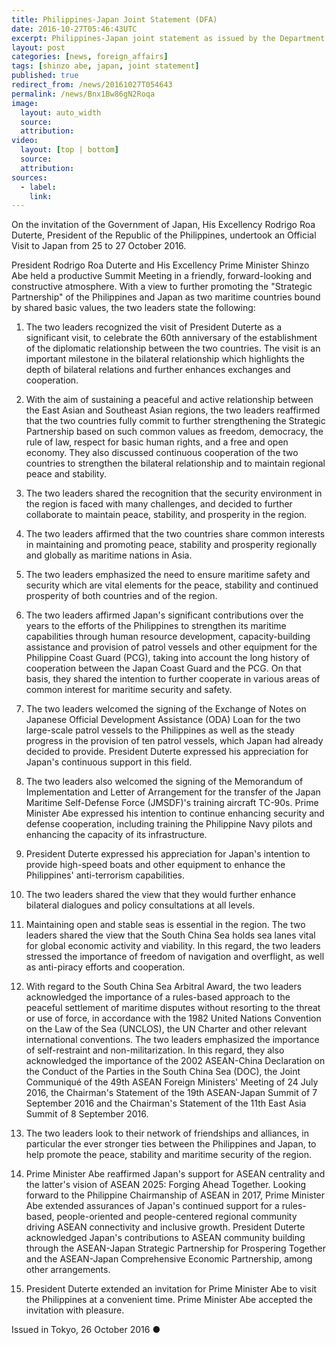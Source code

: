 ```yaml
---
title: Philippines-Japan Joint Statement (DFA)
date: 2016-10-27T05:46:43UTC
excerpt: Philippines-Japan joint statement as issued by the Department of Foreign Affairs office in regards to the official visit of the President to Japan from 25-27 October 2016.
layout: post
categories: [news, foreign_affairs]
tags: [shinzo abe, japan, joint statement]
published: true
redirect_from: /news/20161027T054643
permalink: /news/Bnx1Bw86gN2Roqa
image:
  layout: auto_width
  source: 
  attribution: 
video:
  layout: [top | bottom]
  source: 
  attribution: 
sources:
  - label:
    link:
---
```


On the invitation of the Government of Japan, His Excellency Rodrigo Roa Duterte, President of the Republic of the Philippines, undertook an Official Visit to Japan from 25 to 27 October 2016.

President Rodrigo Roa Duterte and His Excellency Prime Minister Shinzo Abe held a productive Summit Meeting in a friendly, forward-looking and constructive atmosphere. With a view to further promoting the "Strategic Partnership" of the Philippines and Japan as two maritime countries bound by shared basic values, the two leaders state the following:

1. The two leaders recognized the visit of President Duterte as a significant visit, to celebrate the 60th anniversary of the establishment of the diplomatic relationship between the two countries. The visit is an important milestone in the bilateral relationship which highlights the depth of bilateral relations and further enhances exchanges and cooperation.

2. With the aim of sustaining a peaceful and active relationship between the East Asian and Southeast Asian regions, the two leaders reaffirmed that the two countries fully commit to further strengthening the Strategic Partnership based on such common values as freedom, democracy, the rule of law, respect for basic human rights, and a free and open economy. They also discussed continuous cooperation of the two countries to strengthen the bilateral relationship and to maintain regional peace and stability.

3. The two leaders shared the recognition that the security environment in the region is faced with many challenges, and decided to further collaborate to maintain peace, stability, and prosperity in the region.

4. The two leaders affirmed that the two countries share common interests in maintaining and promoting peace, stability and prosperity regionally and globally as maritime nations in Asia.

5. The two leaders emphasized the need to ensure maritime safety and security which are vital elements for the peace, stability and continued prosperity of both countries and of the region.

6. The two leaders affirmed Japan's significant contributions over the years to the efforts of the Philippines to strengthen its maritime capabilities through human resource development, capacity-building assistance and provision of patrol vessels and other equipment for the Philippine Coast Guard (PCG), taking into account the long history of cooperation between the Japan Coast Guard and the PCG. On that basis, they shared the intention to further cooperate in various areas of common interest for maritime security and safety.

7. The two leaders welcomed the signing of the Exchange of Notes on Japanese Official Development Assistance (ODA) Loan for the two large-scale patrol vessels to the Philippines as well as the steady progress in the provision of ten patrol vessels, which Japan had already decided to provide. President Duterte expressed his appreciation for Japan's continuous support in this field.

8. The two leaders also welcomed the signing of the Memorandum of Implementation and Letter of Arrangement for the transfer of the Japan Maritime Self-Defense Force (JMSDF)'s training aircraft TC-90s. Prime Minister Abe expressed his intention to continue enhancing security and defense cooperation, including training the Philippine Navy pilots and enhancing the capacity of its infrastructure.

9. President Duterte expressed his appreciation for Japan's intention to provide high-speed boats and other equipment to enhance the Philippines' anti-terrorism capabilities.

10. The two leaders shared the view that they would further enhance bilateral dialogues and policy consultations at all levels.

11. Maintaining open and stable seas is essential in the region. The two leaders shared the view that the South China Sea holds sea lanes vital for global economic activity and viability. In this regard, the two leaders stressed the importance of freedom of navigation and overflight, as well as anti-piracy efforts and cooperation.

12. With regard to the South China Sea Arbitral Award, the two leaders acknowledged the importance of a rules-based approach to the peaceful settlement of maritime disputes without resorting to the threat or use of force, in accordance with the 1982 United Nations Convention on the Law of the Sea (UNCLOS), the UN Charter and other relevant international conventions. The two leaders emphasized the importance of self-restraint and non-militarization. In this regard, they also acknowledged the importance of the 2002 ASEAN-China Declaration on the Conduct of the Parties in the South China Sea (DOC), the Joint Communiqué of the 49th ASEAN Foreign Ministers' Meeting of 24 July 2016, the Chairman's Statement of the 19th ASEAN-Japan Summit of 7 September 2016 and the Chairman's Statement of the 11th East Asia Summit of 8 September 2016.

13. The two leaders look to their network of friendships and alliances, in particular the ever stronger ties between the Philippines and Japan, to help promote the peace, stability and maritime security of the region.

14. Prime Minister Abe reaffirmed Japan's support for ASEAN centrality and the latter's vision of ASEAN 2025: Forging Ahead Together. Looking forward to the Philippine Chairmanship of ASEAN in 2017, Prime Minister Abe extended assurances of Japan's continued support for a rules-based, people-oriented and people-centered regional community driving ASEAN connectivity and inclusive growth. President Duterte acknowledged Japan's contributions to ASEAN community building through the ASEAN-Japan Strategic Partnership for Prospering Together and the ASEAN-Japan Comprehensive Economic Partnership, among other arrangements.

15. President Duterte extended an invitation for Prime Minister Abe to visit the Philippines at a convenient time. Prime Minister Abe accepted the invitation with pleasure.

Issued in Tokyo, 26 October 2016
&#x25cf;


